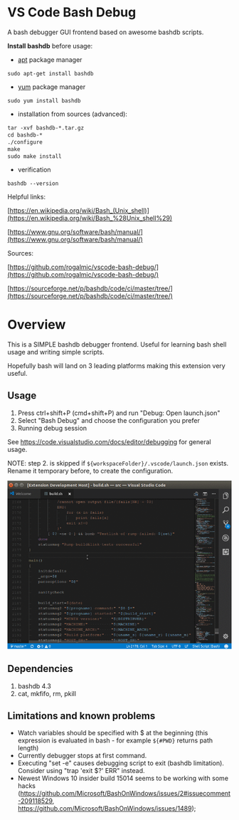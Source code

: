 # VS Code Bash Debug
A bash debugger GUI frontend based on awesome bashdb scripts.

**Install bashdb** before usage:
* [apt](https://en.wikipedia.org/wiki/Advanced_Packaging_Tool) package manager
```{r, engine='bash'}
sudo apt-get install bashdb
```
* [yum](https://en.wikipedia.org/wiki/Yellowdog_Updater,_Modified) package manager
```{r, engine='bash'}
sudo yum install bashdb
```
* installation from sources (advanced):
```{r, engine='bash'}
tar -xvf bashdb-*.tar.gz
cd bashdb-*
./configure
make
sudo make install
```
* verification
```{r, engine='bash'}
bashdb --version
```

Helpful links:

[https://en.wikipedia.org/wiki/Bash_(Unix_shell)](https://en.wikipedia.org/wiki/Bash_%28Unix_shell%29)

[https://www.gnu.org/software/bash/manual/](https://www.gnu.org/software/bash/manual/)

Sources:

[https://github.com/rogalmic/vscode-bash-debug/](https://github.com/rogalmic/vscode-bash-debug/)

[https://sourceforge.net/p/bashdb/code/ci/master/tree/](https://sourceforge.net/p/bashdb/code/ci/master/tree/)

# Overview
This is a SIMPLE bashdb debugger frontend. Useful for learning bash shell usage and writing simple scripts.

Hopefully bash will land on 3 leading platforms making this extension very useful.

## Usage
1. Press ctrl+shift+P (cmd+shift+P) and run "Debug: Open launch.json"
2. Select "Bash Debug" and choose the configuration you prefer
3. Running debug session

See https://code.visualstudio.com/docs/editor/debugging for general usage.

NOTE: step 2. is skipped if `${workspaceFolder}/.vscode/launch.json` exists. Rename it temporary before, to create the configuration.

![unfortunatly no animation for you](images/bash-debug.gif "Creating launch configuration, then launching debugger for one of scripts in workarea...")

## Dependencies
1. bashdb 4.3
2. cat, mkfifo, rm, pkill

## Limitations and known problems
* Watch variables should be specified with $ at the beginning (this expression is evaluated in bash - for example `${#PWD}` returns path length)
* Currently debugger stops at first command.
* Executing "set -e" causes debugging script to exit (bashdb limitation). Consider using "trap 'exit $?' ERR" instead.
* Newest Windows 10 insider build 15014 seems to be working with some hacks (https://github.com/Microsoft/BashOnWindows/issues/2#issuecomment-209118529, https://github.com/Microsoft/BashOnWindows/issues/1489);
